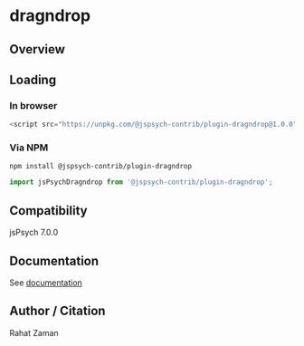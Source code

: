 # dragndrop

## Overview



## Loading

### In browser

```js
<script src="https://unpkg.com/@jspsych-contrib/plugin-dragndrop@1.0.0"></script>
```

### Via NPM

```
npm install @jspsych-contrib/plugin-dragndrop
```

```js
import jsPsychDragndrop from '@jspsych-contrib/plugin-dragndrop';
```

## Compatibility

jsPsych 7.0.0

## Documentation

See [documentation](https://github.com/jspsych/jspsych-contrib/blob/main/packages/plugin-dragndrop/docs/jspsych-dragndrop.md)

## Author / Citation

Rahat Zaman
